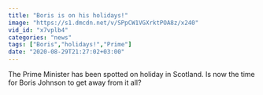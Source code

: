 ```yaml
---
title: "Boris is on his holidays!"
image: "https://s1.dmcdn.net/v/SPpCW1VGXrktPOA8z/x240"
vid_id: "x7vplb4"
categories: "news"
tags: ["Boris","holidays!","Prime"]
date: "2020-08-29T21:27:02+03:00"
---
```

The Prime Minister has been spotted on holiday in Scotland. Is now the time for Boris Johnson to get away from it all?
